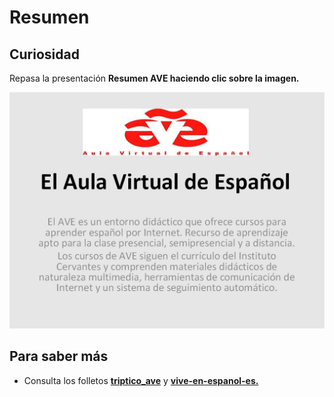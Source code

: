 
# Resumen

## Curiosidad 

Repasa la presentación **Resumen AVE **haciendo clic sobre la imagen.**<br/>**


![](img/Imagen_resumen_u3.JPG)

## Para saber más

- Consulta los folletos [**triptico_ave**](triptico_ave.pdf) y [**vive-en-espanol-es.**](vive-en-espanol-es.pdf)
